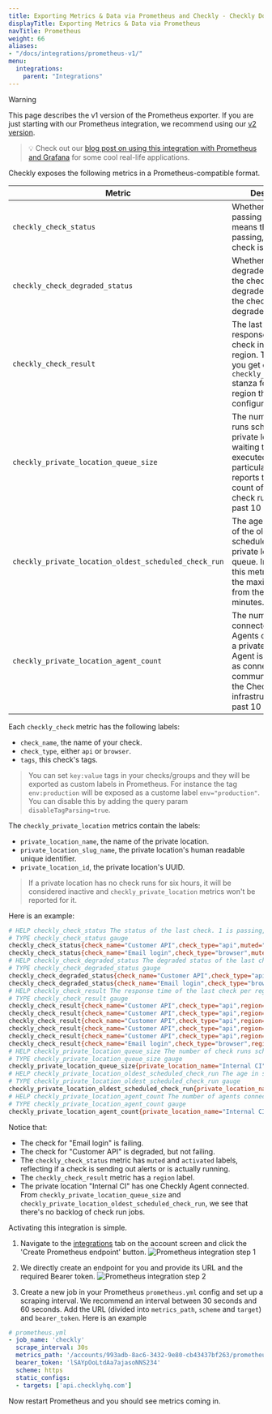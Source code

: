 ```yaml
---
title: Exporting Metrics & Data via Prometheus and Checkly - Checkly Docs
displayTitle: Exporting Metrics & Data via Prometheus
navTitle: Prometheus
weight: 66
aliases:
- "/docs/integrations/prometheus-v1/"
menu:
  integrations:
    parent: "Integrations"
---
```


>[!WARNING]
> This page describes the v1 version of the Prometheus exporter. If you are just starting with our Prometheus integration,
> we recommend using our [v2 version](/docs/integrations/prometheus-v2/).

> 💡 Check out our [blog post on using this integration with Prometheus and Grafana](https://blog.checklyhq.com/monitoring-website-performance-with-checkly-prometheus-grafana/) for some cool real-life applications.

Checkly exposes the following metrics in a Prometheus-compatible format.

| Metric | Description |
|--------|-------------|
| `checkly_check_status` | Whether a check is passing or failing. `1` means the check is passing, `0` means the check is failing. |
| `checkly_check_degraded_status` | Whether a check is degraded. `1` means the check is not-degraded, `0` means the check is degraded. |
| `checkly_check_result` | The last collected response time for a check in a specific region. This means you get one `checkly_check_result` stanza for each region the check is configured to run in. |
| `checkly_private_location_queue_size` | The number of check runs scheduled to a private location and waiting to be executed. In particular, this metric reports the maximum count of scheduled check runs over the past 10 minutes. |
| `checkly_private_location_oldest_scheduled_check_run` | The age in seconds of the oldest scheduled job in the private location's queue. In particular, this metric reports the maximum age from the past 10 minutes. |
| `checkly_private_location_agent_count` | The number of connected Checkly Agents connected for a private location. An Agent is considered as connected if it's communicated with the Checkly infrastructure in the past 10 minutes. |

Each `checkly_check` metric has the following labels:

- `check_name`, the name of your check.
- `check_type`, either `api` or `browser`.
- `tags`, this check's tags.

> You can set `key:value` tags in your checks/groups and they will be exported as custom labels in Prometheus. For instance the tag `env:production` will be exposed as a custome label `env="production"`. You can disable this by adding the query param `disableTagParsing=true`.

The `checkly_private_location` metrics contain the labels:

- `private_location_name`, the name of the private location.
- `private_location_slug_name`, the private location's human readable unique identifier.
- `private_location_id`, the private location's UUID.

> If a private location has no check runs for six hours, it will be considered inactive and `checkly_private_location` metrics won't be reported for it.

Here is an example:

```bash
# HELP checkly_check_status The status of the last check. 1 is passing, 0 is failing
# TYPE checkly_check_status gauge
checkly_check_status{check_name="Customer API",check_type="api",muted="false",activated="true",tags="alerts,public"} 1
checkly_check_status{check_name="Email login",check_type="browser",muted="false",activated="true",tags="auth,browser-checks,public"} 0
# HELP checkly_check_degraded_status The degraded status of the last check. 1 is not-degraded, 0 is degraded
# TYPE checkly_check_degraded_status gauge
checkly_check_degraded_status{check_name="Customer API",check_type="api",muted="false",activated="true",tags="alerts,public"} 0
checkly_check_degraded_status{check_name="Email login",check_type="browser",muted="false",activated="true",tags="auth,browser-checks,public"} 1
# HELP checkly_check_result The response time of the last check per region.
# TYPE checkly_check_result gauge
checkly_check_result{check_name="Customer API",check_type="api",region="ap-northeast-2",tags="alerts,public"} 1168
checkly_check_result{check_name="Customer API",check_type="api",region="ap-southeast-1",tags="alerts,public"} 932
checkly_check_result{check_name="Customer API",check_type="api",region="ca-central-1",tags="alerts,public"} 424
checkly_check_result{check_name="Customer API",check_type="api",region="eu-west-2",tags="alerts,public"} 138
checkly_check_result{check_name="Customer API",check_type="api",region="us-east-2",tags="alerts,public"} 432
checkly_check_result{check_name="Email login",check_type="browser",region="ap-south-1",tags="auth,browser-checks,public"} 10174
# HELP checkly_private_location_queue_size The number of check runs scheduled to the private location and waiting to be executed.
# TYPE checkly_private_location_queue_size gauge
checkly_private_location_queue_size{private_location_name="Internal CI",private_location_slug_name="internal-ci",private_location_id="cac52f2d-8b8c-4ca5-9711-1836be02eda4"} 0
# HELP checkly_private_location_oldest_scheduled_check_run The age in seconds of the oldest check run job scheduled to the private location queue.
# TYPE checkly_private_location_oldest_scheduled_check_run gauge
checkly_private_location_oldest_scheduled_check_run{private_location_name="Internal CI",private_location_slug_name="internal-ci",private_location_id="cac52f2d-8b8c-4ca5-9711-1836be02eda4"} 0
# HELP checkly_private_location_agent_count The number of agents connected for the private location.
# TYPE checkly_private_location_agent_count gauge
checkly_private_location_agent_count{private_location_name="Internal CI",private_location_slug_name="internal-ci",private_location_id="cac52f2d-8b8c-4ca5-9711-1836be02eda4"} 1
```

Notice that:

- The check for "Email login" is failing.
- The check for "Customer API" is degraded, but not failing.
- The `checkly_check_status` metric has `muted` and `activated` labels, reflecting if a check is sending out alerts or is actually
running.
- The `checkly_check_result` metric has a `region` label.
- The private location "Internal CI" has one Checkly Agent connected. From `checkly_private_location_queue_size` and `checkly_private_location_oldest_scheduled_check_run`, we see that there's no backlog of check run jobs.



Activating this integration is simple.

1. Navigate to the <a href="https://app.checklyhq.com/settings/account/integrations" target="_blank">integrations</a> tab on the account screen and click the 'Create Prometheus endpoint' button.
![Prometheus integration step 1](/docs/images/integrations/prometheus_step1.png)

2. We directly create an endpoint for you and provide its URL and the required Bearer token.
![Prometheus integration step 2](/docs/images/integrations/prometheus_step2.png)

3. Create a new job in your Prometheus `prometheus.yml` config and set up a scraping interval. We recommend an interval
between 30 seconds and 60 seconds. Add the URL (divided into `metrics_path`, `scheme` and `target`) and `bearer_token`.
Here is an example

```yaml
# prometheus.yml
- job_name: 'checkly'
  scrape_interval: 30s
  metrics_path: '/accounts/993adb-8ac6-3432-9e80-cb43437bf263/prometheus/metrics'
  bearer_token: 'lSAYpOoLtdAa7ajasoNNS234'
  scheme: https
  static_configs:
  - targets: ['api.checklyhq.com']
```

Now restart Prometheus and you should see metrics coming in.
